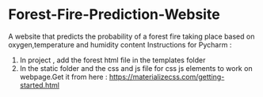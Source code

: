 # Forest-Fire-Prediction-Website
A website that predicts the probability of a forest fire taking place based on oxygen,temperature and humidity content
Instructions for Pycharm :
1) In project , add the forest html file in the templates folder
2) In the static folder and the css and js file for css js elements to work on webpage.Get it from here : https://materializecss.com/getting-started.html
